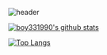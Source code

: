 ![header](https://capsule-render.vercel.app/api?type=waving&color=auto&height=300&section=header&text=capsule%20render&fontSize=90)

[![boy331990's github stats](https://github-readme-stats.vercel.app/api?username=boy331990)](https://github.com/boy331990)

[![Top Langs](https://github-readme-stats.vercel.app/api/top-langs/?username=boy331990)](https://github.com/boy331990/github-readme-stats)
